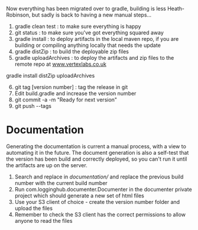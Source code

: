 Now everything has been migrated over to gradle, building is less Heath-Robinson, but sadly is back to having a new manual steps...

1. gradle clean test     : to make sure everything is happy
2. git status            : to make sure you've got everything squared away
3. gradle install        : to deploy artifacts in the local maven repo, if you are building or compiling anything locally that needs the update
4. gradle distZip        : to build the deployable zip files
5. gradle uploadArchives : to deploy the artifacts and zip files to the remote repo at www.vertexlabs.co.uk

gradle install distZip uploadArchives

6. git tag [version number] : tag the release in git
7. Edit build.gradle and increase the version number
8. git commit -a -m "Ready for next version"
9. git push --tags

# Documentation

Generating the documentation is current a manual process, with a view to automating it in the future. The document generation is also a self-test that the version has been build and correctly deployed, so you can't run it until the artifacts are up on the server.

1. Search and replace in *documentation/* and replace the previous build number with the current build number
1. Run com.logginghub.documenter.Documenter in the documenter private project which should generate a new set of html files
1. Use your S3 client of choice - create the version number folder and upload the files
1. Remember to check the S3 client has the correct permissions to allow anyone to read the files